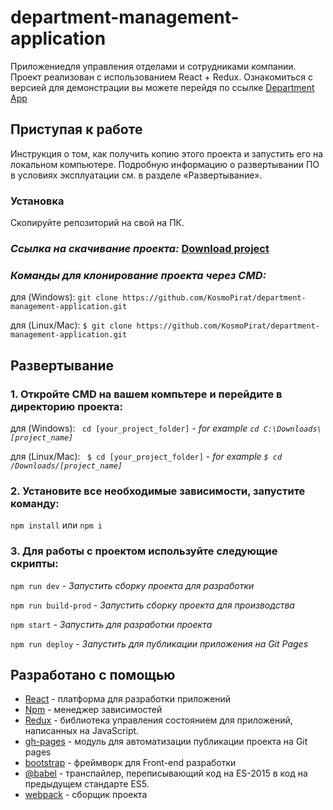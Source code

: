 # department-management-application

Приложениедля управления отделами и сотрудниками компании. Проект реализован с использованием React + Redux. Ознакомиться с версией для демонстрации вы можете перейдя по ссылке [Department App](https://kosmopirat.github.io/department-management-application/)

## Приступая к работе

Инструкция о том, как получить копию этого проекта и запустить его на локальном компьютере. Подробную информацию о развертывании ПО в условиях эксплуатации см. в разделе «Развертывание».

### Установка

Скопируйте репозиторий на свой на ПК.

### *Ссылка на скачивание проекта:* [Download project](https://github.com/KosmoPirat/department-management-application/archive/develop.zip)

### *Команды для клонирование проекта через CMD:*

для (Windows): ` git clone https://github.com/KosmoPirat/department-management-application.git `

для (Linux/Mac): ` $ git clone https://github.com/KosmoPirat/department-management-application.git `

## Развертывание

### 1. Откройте CMD на вашем компьтере и перейдите в директорию проекта:

для (Windows): ` cd [your_project_folder]` - *for example `cd C:\Downloads\[project_name] `*

для (Linux/Mac): ` $ cd [your_project_folder]` - *for example `$ cd /Downloads/[project_name] `*

### 2. Установите все необходимые зависимости, запустите команду:

` npm install `  или  ` npm i `

### 3. Для работы с проектом используйте следующие скрипты:

` npm run dev ` - *Запустить сборку проекта для разработки*

` npm run build-prod ` - *Запустить сборку проекта для производства*

` npm start ` - *Запустить для разработки проекта*

` npm run deploy ` - *Запустить для публикации приложения на Git Pages*

## Разработано с помощью

* [React](https://reactjs.org/docs/) - платформа для разработки приложений
* [Npm](https://www.npmjs.com/) - менеджер зависимостей
* [Redux](https://redux.js.org/introduction/getting-started) - библиотека управления состоянием для приложений, написанных на JavaScript.
* [gh-pages](https://www.npmjs.com/package/gh-pages) - модуль для автоматизации публикации проекта на Git pages
* [bootstrap](https://getbootstrap.com/) - фреймворк для Front-end разработки
* [@babel](https://babeljs.io/) - транспайлер, переписывающий код на ES-2015 в код на предыдущем стандарте ES5.
* [webpack](https://webpack.js.org/) - сборщик проекта
